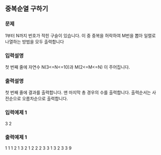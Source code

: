 ## 중복순열 구하기

### 문제

1부터 N까지 번호가 적힌 구슬이 있습니다. 이 중 중복을 허락하여 M번을 뽑아 일렬로 나열하는 방법을 모두 출력합니다

### 입력설명

첫 번째 줄에 자연수 N(3<=N<=10)과 M(2<=M<=N) 이 주어집니다.

### 출력설명

첫 번째 줄에 결과를 출력합니다. 맨 마지막 총 경우의 수를 출력합니다.
출력순서는 사전순으로 오름차순으로 출력합니다.

### 입력예제 1

3 2

### 출력예제 1

1 1
1 2
1 3
2 1
2 2
2 3
3 1
3 2
3 3
9
